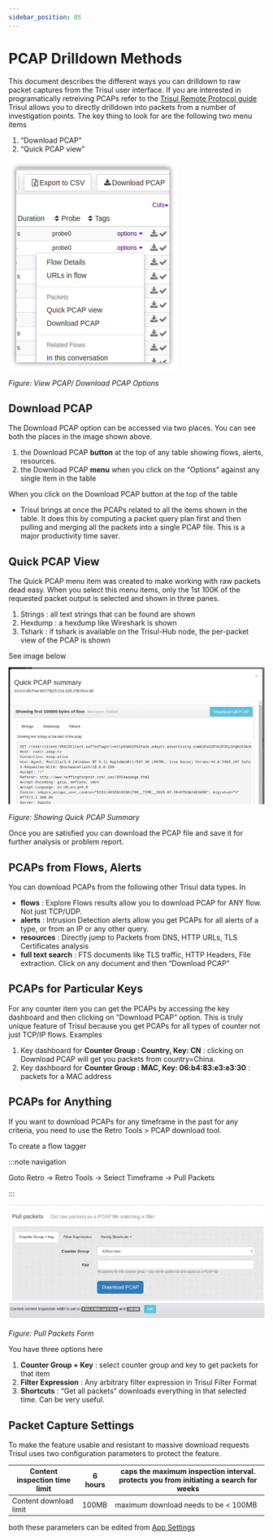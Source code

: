 ```yaml
---
sidebar_position: 05
---
```


# PCAP Drilldown Methods

This document describes the different ways you can drilldown to raw 
packet captures from the Trisul user interface. If you are interested in
 programatically retreiving PCAPs refer to the [Trisul Remote Protocol guide](/docs/trp/) Trisul allows you to directly drilldown into packets from a number of 
investigation points. The key thing to look for are the following two 
menu items

1. “Download PCAP”
2. “Quick PCAP view”

![](images/pcapmenu2.png)

*Figure: View PCAP/ Download PCAP Options*

## Download PCAP

The Download PCAP option can be accessed via two places. You can see both the places in the image shown above.

1. the Download PCAP **button** at the top of any table showing flows, alerts, resources.
2. the Download PCAP **menu** when you click on the “Options” against any single item in the table

When you click on the Download PCAP button at the top of the table

- Trisul brings at once the PCAPs related to all the items shown in 
  the table. It does this by computing a packet query plan first and then 
  pulling and merging all the packets into a single PCAP file. This is a major productivity time saver.

## Quick PCAP View

The Quick PCAP menu item was created to 
make working with raw packets dead easy. When you select this menu 
items, only the 1st 100K of the requested packet output is selected and 
shown in three panes.

1. Strings : all text strings that can be found are shown
2. Hexdump : a hexdump like Wireshark is shown
3. Tshark : if tshark is available on the Trisul-Hub node, the per-packet view of the PCAP is shown

See image below

![](images/quickpcap.png)

*Figure:  Showing Quick PCAP Summary*

Once you are satisfied you can download the PCAP file and save it for further analysis or problem report.

## PCAPs from Flows, Alerts

 You can download PCAPs from the following other Trisul data types. In

- **flows** : Explore Flows results allow you to download PCAP for ANY flow. Not just TCP/UDP.
- **alerts** : Intrusion Detection alerts allow you get PCAPs for all alerts of a type, or from an IP or any other query.
- **resources** : Directly jump to Packets from DNS, HTTP URLs, TLS Certificates analysis
- **full text search** : FTS documents like TLS traffic, HTTP Headers, File extraction. Click on any document and then “Download PCAP”

## PCAPs for Particular Keys

For any counter item you can get the PCAPs by accessing the key dashboard and then clicking on “Download PCAP” option. This is truly unique feature of Trisul because you get PCAPs for all types of counter not just TCP/IP flows. Examples

1. Key dashboard for **Counter Group : Country, Key: CN** : clicking on Download PCAP will get you packets from country=China.
2. Key dashboard for **Counter Group : MAC, Key: 06:b4:83:e3:e3:30** : packets for a MAC address

## PCAPs for Anything

If you want to download PCAPs for any timeframe in the past for any criteria, you need to use the Retro Tools > PCAP download tool.

To create a flow tagger

:::note navigation

Goto Retro → Retro Tools → Select Timeframe → Pull Packets

:::

![](images/pcaplimits.png)

*Figure: Pull Packets Form*

You have three options here

1. **Counter Group + Key** : select counter group and key to get packets for that item
2. **Filter Expression** : Any arbitrary filter expression in Trisul Filter Format
3. **Shortcuts** : “Get all packets” downloads everything in that selected time. Can be very useful.

## Packet Capture Settings

To make the feature usable and resistant to massive download requests
 Trisul uses two configuration parameters to protect the feature.

| Content inspection time limit | 6 hours | caps the maximum inspection interval. protects you from initiating a search for weeks                                                                                                  |
| ----------------------------- | ------- | --------------------------------------------------------------------- |
| Content download limit        | 100MB   | maximum download needs to be < 100MB|

both these parameters can be edited from [App Settings](/docs/ag/webadmin/web_options)
